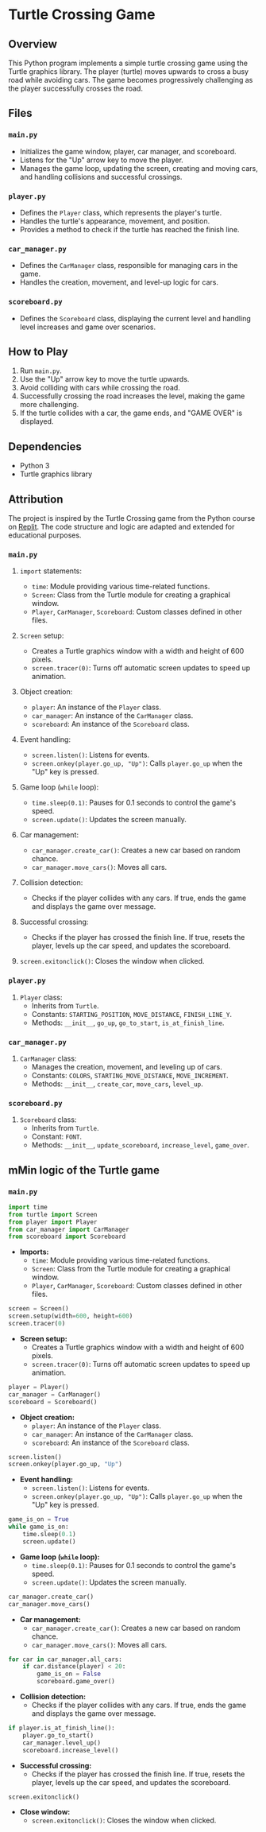 # Turtle Crossing Game

## Overview
This Python program implements a simple turtle crossing game using the Turtle graphics library. The player (turtle) moves upwards to cross a busy road while avoiding cars. The game becomes progressively challenging as the player successfully crosses the road.

## Files
### `main.py`
- Initializes the game window, player, car manager, and scoreboard.
- Listens for the "Up" arrow key to move the player.
- Manages the game loop, updating the screen, creating and moving cars, and handling collisions and successful crossings.

### `player.py`
- Defines the `Player` class, which represents the player's turtle.
- Handles the turtle's appearance, movement, and position.
- Provides a method to check if the turtle has reached the finish line.

### `car_manager.py`
- Defines the `CarManager` class, responsible for managing cars in the game.
- Handles the creation, movement, and level-up logic for cars.

### `scoreboard.py`
- Defines the `Scoreboard` class, displaying the current level and handling level increases and game over scenarios.

## How to Play
1. Run `main.py`.
2. Use the "Up" arrow key to move the turtle upwards.
3. Avoid colliding with cars while crossing the road.
4. Successfully crossing the road increases the level, making the game more challenging.
5. If the turtle collides with a car, the game ends, and "GAME OVER" is displayed.

## Dependencies
- Python 3
- Turtle graphics library

## Attribution
The project is inspired by the Turtle Crossing game from the Python course on [Replit](https://replit.com/@appbrewery/day-23-4). The code structure and logic are adapted and extended for educational purposes.



### `main.py`
1. `import` statements:
   - `time`: Module providing various time-related functions.
   - `Screen`: Class from the Turtle module for creating a graphical window.
   - `Player`, `CarManager`, `Scoreboard`: Custom classes defined in other files.

2. `Screen` setup:
   - Creates a Turtle graphics window with a width and height of 600 pixels.
   - `screen.tracer(0)`: Turns off automatic screen updates to speed up animation.

3. Object creation:
   - `player`: An instance of the `Player` class.
   - `car_manager`: An instance of the `CarManager` class.
   - `scoreboard`: An instance of the `Scoreboard` class.

4. Event handling:
   - `screen.listen()`: Listens for events.
   - `screen.onkey(player.go_up, "Up")`: Calls `player.go_up` when the "Up" key is pressed.

5. Game loop (`while` loop):
   - `time.sleep(0.1)`: Pauses for 0.1 seconds to control the game's speed.
   - `screen.update()`: Updates the screen manually.

6. Car management:
   - `car_manager.create_car()`: Creates a new car based on random chance.
   - `car_manager.move_cars()`: Moves all cars.

7. Collision detection:
   - Checks if the player collides with any cars. If true, ends the game and displays the game over message.

8. Successful crossing:
   - Checks if the player has crossed the finish line. If true, resets the player, levels up the car speed, and updates the scoreboard.

9. `screen.exitonclick()`: Closes the window when clicked.

### `player.py`
1. `Player` class:
   - Inherits from `Turtle`.
   - Constants: `STARTING_POSITION`, `MOVE_DISTANCE`, `FINISH_LINE_Y`.
   - Methods: `__init__`, `go_up`, `go_to_start`, `is_at_finish_line`.

### `car_manager.py`
1. `CarManager` class:
   - Manages the creation, movement, and leveling up of cars.
   - Constants: `COLORS`, `STARTING_MOVE_DISTANCE`, `MOVE_INCREMENT`.
   - Methods: `__init__`, `create_car`, `move_cars`, `level_up`.

### `scoreboard.py`
1. `Scoreboard` class:
   - Inherits from `Turtle`.
   - Constant: `FONT`.
   - Methods: `__init__`, `update_scoreboard`, `increase_level`, `game_over`.


## mMin logic of the Turtle game

### `main.py`

```python
import time
from turtle import Screen
from player import Player
from car_manager import CarManager
from scoreboard import Scoreboard
```

- **Imports:**
  - `time`: Module providing various time-related functions.
  - `Screen`: Class from the Turtle module for creating a graphical window.
  - `Player`, `CarManager`, `Scoreboard`: Custom classes defined in other files.

```python
screen = Screen()
screen.setup(width=600, height=600)
screen.tracer(0)
```

- **Screen setup:**
  - Creates a Turtle graphics window with a width and height of 600 pixels.
  - `screen.tracer(0)`: Turns off automatic screen updates to speed up animation.

```python
player = Player()
car_manager = CarManager()
scoreboard = Scoreboard()
```

- **Object creation:**
  - `player`: An instance of the `Player` class.
  - `car_manager`: An instance of the `CarManager` class.
  - `scoreboard`: An instance of the `Scoreboard` class.

```python
screen.listen()
screen.onkey(player.go_up, "Up")
```

- **Event handling:**
  - `screen.listen()`: Listens for events.
  - `screen.onkey(player.go_up, "Up")`: Calls `player.go_up` when the "Up" key is pressed.

```python
game_is_on = True
while game_is_on:
    time.sleep(0.1)
    screen.update()
```

- **Game loop (`while` loop):**
  - `time.sleep(0.1)`: Pauses for 0.1 seconds to control the game's speed.
  - `screen.update()`: Updates the screen manually.

```python
car_manager.create_car()
car_manager.move_cars()
```

- **Car management:**
  - `car_manager.create_car()`: Creates a new car based on random chance.
  - `car_manager.move_cars()`: Moves all cars.

```python
for car in car_manager.all_cars:
    if car.distance(player) < 20:
        game_is_on = False
        scoreboard.game_over()
```

- **Collision detection:**
  - Checks if the player collides with any cars. If true, ends the game and displays the game over message.

```python
if player.is_at_finish_line():
    player.go_to_start()
    car_manager.level_up()
    scoreboard.increase_level()
```

- **Successful crossing:**
  - Checks if the player has crossed the finish line. If true, resets the player, levels up the car speed, and updates the scoreboard.

```python
screen.exitonclick()
```

- **Close window:**
  - `screen.exitonclick()`: Closes the window when clicked.

